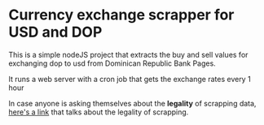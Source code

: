 # Currency exchange scrapper for USD and DOP

This is a simple nodeJS project that extracts the buy and sell values for exchanging dop to usd from Dominican Republic Bank Pages.

It runs a web server with a cron job that gets the exchange rates every 1 hour

In case anyone is asking themselves about the **legality** of scrapping data, [here's a link](https://thenextweb.com/security/2019/09/10/us-court-says-scraping-a-site-without-permission-isnt-illegal/) that talks about the legality of scrapping.





